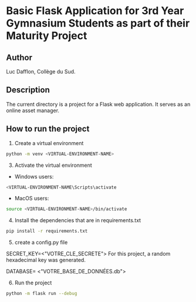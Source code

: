 # Basic Flask Application for 3rd Year Gymnasium Students as part of their Maturity Project

## Author
Luc Dafflon, Collège du Sud.

## Description
The current directory is a project for a Flask web application. It serves as an online asset manager.

## How to run the project
1. Create a virtual environment
```bash
python -m venv <VIRTUAL-ENVIRONMENT-NAME>
```

3. Activate the virtual environment
  * Windows users:
```bash
<VIRTUAL-ENVIRONMENT-NAME\Scripts\activate
```
  * MacOS users:
```bash
source <VIRTUAL-ENVIRONMENT-NAME>/bin/activate
```

4. Install the dependencies that are in requirements.txt
```bash
pip install -r requirements.txt
```

5. create a config.py file

  SECRET_KEY=<"VOTRE_CLE_SECRETE">
    For this project, a random hexadecimal key was generated.

  DATABASE= <"VOTRE_BASE_DE_DONNÉES.db">


6. Run the project
```bash
python -m flask run --debug
```
